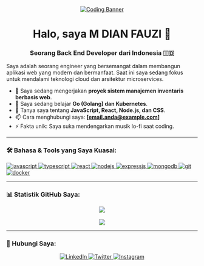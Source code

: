 <p align="center">
  <a href="https://github.com/dianfauzi16">
    <img src="https://images.unsplash.com/photo-1587620962725-abab7fe55159?q=80&w=1931" alt="Coding Banner"/>
  </a>
</p>

<h1 align="center">Halo, saya M DIAN FAUZI 👋</h1>
<h3 align="center">Seorang Back End Developer dari Indonesia 🇮🇩</h3>

<p align="left">
  Saya adalah seorang engineer yang bersemangat dalam membangun aplikasi web yang modern dan bermanfaat. Saat ini saya sedang fokus untuk mendalami teknologi cloud dan arsitektur microservices.
</p>

- 🔭 Saya sedang mengerjakan **proyek sistem manajemen inventaris berbasis web**.
- 🌱 Saya sedang belajar **Go (Golang) dan Kubernetes**.
- 💬 Tanya saya tentang **JavaScript, React, Node.js, dan CSS**.
- 📫 Cara menghubungi saya: **[email.anda@example.com]**
- ⚡ Fakta unik: Saya suka mendengarkan musik lo-fi saat coding.

---

### 🛠️ Bahasa & Tools yang Saya Kuasai:

<p align="left">
  <a href="https://developer.mozilla.org/en-US/docs/Web/JavaScript" target="_blank" rel="noreferrer"> <img src="https://img.shields.io/badge/JavaScript-F7DF1E?style=for-the-badge&logo=javascript&logoColor=black" alt="javascript"/> </a>
  <a href="https://www.typescriptlang.org/" target="_blank" rel="noreferrer"> <img src="https://img.shields.io/badge/TypeScript-3178C6?style=for-the-badge&logo=typescript&logoColor=white" alt="typescript"/> </a>
  <a href="https://reactjs.org/" target="_blank" rel="noreferrer"> <img src="https://img.shields.io/badge/React-20232A?style=for-the-badge&logo=react&logoColor=61DAFB" alt="react"/> </a>
  <a href="https://nodejs.org" target="_blank" rel="noreferrer"> <img src="https://img.shields.io/badge/Node.js-339933?style=for-the-badge&logo=nodedotjs&logoColor=white" alt="nodejs"/> </a>
  <a href="https://expressjs.com" target="_blank" rel="noreferrer"> <img src="https://img.shields.io/badge/Express.js-000000?style=for-the-badge&logo=express&logoColor=white" alt="expressjs"/> </a>
  <a href="https://www.mongodb.com/" target="_blank" rel="noreferrer"> <img src="https://img.shields.io/badge/MongoDB-47A248?style=for-the-badge&logo=mongodb&logoColor=white" alt="mongodb"/> </a>
  <a href="https://git-scm.com/" target="_blank" rel="noreferrer"> <img src="https://img.shields.io/badge/GIT-E44C30?style=for-the-badge&logo=git&logoColor=white" alt="git"/> </a>
  <a href="https://www.docker.com/" target="_blank" rel="noreferrer"> <img src="https://img.shields.io/badge/Docker-2496ED?style=for-the-badge&logo=docker&logoColor=white" alt="docker"/> </a>
</p>

---

### 📊 Statistik GitHub Saya:

<p align="center">
  <a href="https://github.com/anuraghazra/github-readme-stats">
    <img align="center" src="https://github-readme-stats.vercel.app/api?username=USERNAME-ANDA&show_icons=true&theme=dracula&rank_icon=github" />
  </a>
  <br><br>
  <a href="https://github.com/anuraghazra/github-readme-stats">
    <img align="center" src="https://github-readme-stats.vercel.app/api/top-langs/?username=USERNAME-ANDA&layout=compact&theme=dracula" />
  </a>
</p>

---

### 🔗 Hubungi Saya:

<p align="center">
  <a href="https://www.linkedin.com/in/LINKEDIN-ANDA/">
    <img src="https://img.shields.io/badge/LinkedIn-0077B5?style=for-the-badge&logo=linkedin&logoColor=white" alt="LinkedIn"/>
  </a>
  <a href="https://twitter.com/USERNAME-TWITTER">
    <img src="https://img.shields.io/badge/Twitter-1DA1F2?style=for-the-badge&logo=twitter&logoColor=white" alt="Twitter"/>
  </a>
  <a href="https://instagram.com/USERNAME-INSTAGRAM">
    <img src="https://img.shields.io/badge/Instagram-E4405F?style=for-the-badge&logo=instagram&logoColor=white" alt="Instagram"/>
  </a>
</p>
